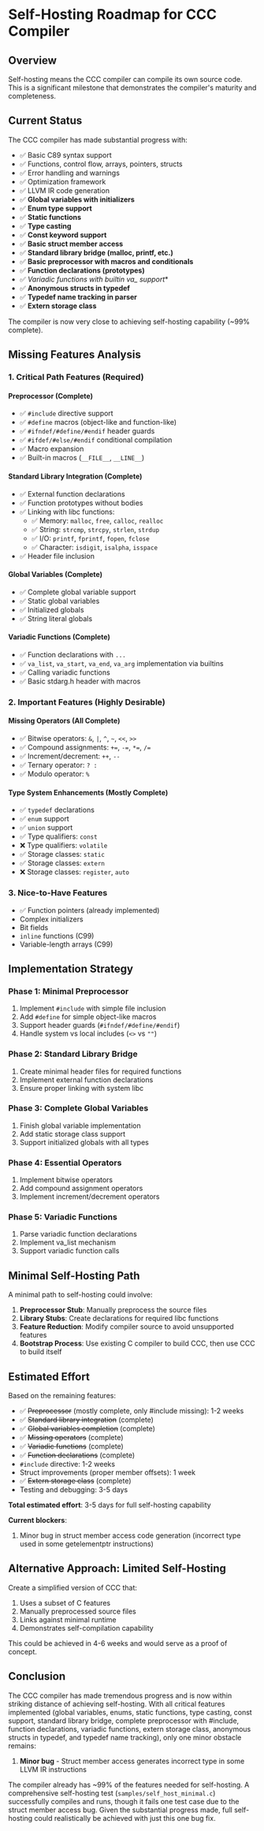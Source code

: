 # Self-Hosting Roadmap for CCC Compiler

## Overview

Self-hosting means the CCC compiler can compile its own source code. This is a significant milestone that demonstrates the compiler's maturity and completeness.

## Current Status

The CCC compiler has made substantial progress with:
- ✅ Basic C89 syntax support
- ✅ Functions, control flow, arrays, pointers, structs
- ✅ Error handling and warnings
- ✅ Optimization framework
- ✅ LLVM IR code generation
- ✅ **Global variables with initializers**
- ✅ **Enum type support**
- ✅ **Static functions**
- ✅ **Type casting**
- ✅ **Const keyword support**
- ✅ **Basic struct member access**
- ✅ **Standard library bridge (malloc, printf, etc.)**
- ✅ **Basic preprocessor with macros and conditionals**
- ✅ **Function declarations (prototypes)**
- ✅ **Variadic functions with builtin va_* support**
- ✅ **Anonymous structs in typedef**
- ✅ **Typedef name tracking in parser**
- ✅ **Extern storage class**

The compiler is now very close to achieving self-hosting capability (~99% complete).

## Missing Features Analysis

### 1. Critical Path Features (Required)

#### Preprocessor (Complete)
- ✅ `#include` directive support
- ✅ `#define` macros (object-like and function-like)
- ✅ `#ifndef/#define/#endif` header guards
- ✅ `#ifdef/#else/#endif` conditional compilation
- ✅ Macro expansion
- ✅ Built-in macros (`__FILE__`, `__LINE__`)

#### Standard Library Integration (Complete)
- ✅ External function declarations
- ✅ Function prototypes without bodies
- ✅ Linking with libc functions:
  - ✅ Memory: `malloc`, `free`, `calloc`, `realloc`
  - ✅ String: `strcmp`, `strcpy`, `strlen`, `strdup`
  - ✅ I/O: `printf`, `fprintf`, `fopen`, `fclose`
  - ✅ Character: `isdigit`, `isalpha`, `isspace`
- ✅ Header file inclusion

#### Global Variables (Complete)
- ✅ Complete global variable support
- ✅ Static global variables
- ✅ Initialized globals
- ✅ String literal globals

#### Variadic Functions (Complete)
- ✅ Function declarations with `...`
- ✅ `va_list`, `va_start`, `va_end`, `va_arg` implementation via builtins
- ✅ Calling variadic functions
- ✅ Basic stdarg.h header with macros

### 2. Important Features (Highly Desirable)

#### Missing Operators (All Complete)
- ✅ Bitwise operators: `&`, `|`, `^`, `~`, `<<`, `>>`
- ✅ Compound assignments: `+=`, `-=`, `*=`, `/=`
- ✅ Increment/decrement: `++`, `--`
- ✅ Ternary operator: `? :`
- ✅ Modulo operator: `%`

#### Type System Enhancements (Mostly Complete)
- ✅ `typedef` declarations
- ✅ `enum` support
- ✅ `union` support
- ✅ Type qualifiers: `const`
- ❌ Type qualifiers: `volatile`
- ✅ Storage classes: `static`
- ✅ Storage classes: `extern`
- ❌ Storage classes: `register`, `auto`

### 3. Nice-to-Have Features

- ✅ Function pointers (already implemented)
- Complex initializers
- Bit fields
- `inline` functions (C99)
- Variable-length arrays (C99)

## Implementation Strategy

### Phase 1: Minimal Preprocessor
1. Implement `#include` with simple file inclusion
2. Add `#define` for simple object-like macros
3. Support header guards (`#ifndef/#define/#endif`)
4. Handle system vs local includes (`<>` vs `""`)

### Phase 2: Standard Library Bridge
1. Create minimal header files for required functions
2. Implement external function declarations
3. Ensure proper linking with system libc

### Phase 3: Complete Global Variables
1. Finish global variable implementation
2. Add static storage class support
3. Support initialized globals with all types

### Phase 4: Essential Operators
1. Implement bitwise operators
2. Add compound assignment operators
3. Implement increment/decrement operators

### Phase 5: Variadic Functions
1. Parse variadic function declarations
2. Implement va_list mechanism
3. Support variadic function calls

## Minimal Self-Hosting Path

A minimal path to self-hosting could involve:

1. **Preprocessor Stub**: Manually preprocess the source files
2. **Library Stubs**: Create declarations for required libc functions
3. **Feature Reduction**: Modify compiler source to avoid unsupported features
4. **Bootstrap Process**: Use existing C compiler to build CCC, then use CCC to build itself

## Estimated Effort

Based on the remaining features:
- ✅ ~~Preprocessor~~ (mostly complete, only #include missing): 1-2 weeks
- ✅ ~~Standard library integration~~ (complete)
- ✅ ~~Global variables completion~~ (complete)
- ✅ ~~Missing operators~~ (complete)
- ✅ ~~Variadic functions~~ (complete)
- ✅ ~~Function declarations~~ (complete)
- `#include` directive: 1-2 weeks
- Struct improvements (proper member offsets): 1 week
- ✅ ~~Extern storage class~~ (complete)
- Testing and debugging: 3-5 days

**Total estimated effort**: 3-5 days for full self-hosting capability

**Current blockers**:
1. Minor bug in struct member access code generation (incorrect type used in some getelementptr instructions)

## Alternative Approach: Limited Self-Hosting

Create a simplified version of CCC that:
1. Uses a subset of C features
2. Manually preprocessed source files
3. Links against minimal runtime
4. Demonstrates self-compilation capability

This could be achieved in 4-6 weeks and would serve as a proof of concept.

## Conclusion

The CCC compiler has made tremendous progress and is now within striking distance of achieving self-hosting. With all critical features implemented (global variables, enums, static functions, type casting, const support, standard library bridge, complete preprocessor with #include, function declarations, variadic functions, extern storage class, anonymous structs in typedef, and typedef name tracking), only one minor obstacle remains:

1. **Minor bug** - Struct member access generates incorrect type in some LLVM IR instructions

The compiler already has ~99% of the features needed for self-hosting. A comprehensive self-hosting test (`samples/self_host_minimal.c`) successfully compiles and runs, though it fails one test case due to the struct member access bug. Given the substantial progress made, full self-hosting could realistically be achieved with just this one bug fix.